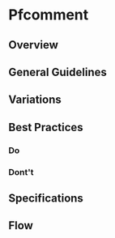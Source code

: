 # Pfcomment

## Overview

## General Guidelines

## Variations

## Best Practices

### Do

### Dont't

## Specifications

## Flow
